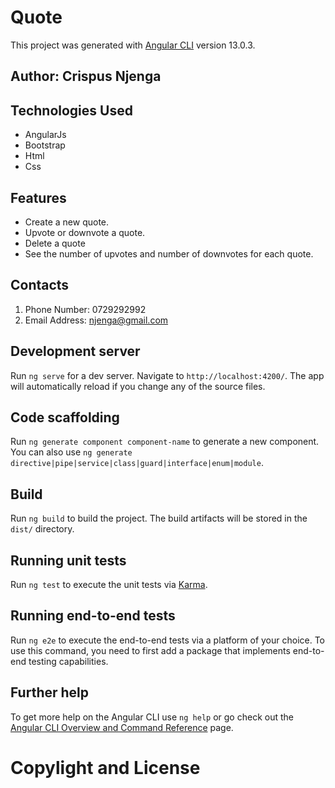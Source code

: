 # Quote

This project was generated with [Angular CLI](https://github.com/angular/angular-cli) version 13.0.3.

## Author: Crispus Njenga
## Technologies Used
* AngularJs
* Bootstrap
* Html
* Css
## Features
* Create a new quote.
* Upvote or downvote a quote.
* Delete a quote
* See the number of upvotes and number of downvotes for each quote.
## Contacts
1. Phone Number: 0729292992
2. Email Address: njenga@gmail.com

## Development server

Run `ng serve` for a dev server. Navigate to `http://localhost:4200/`. The app will automatically reload if you change any of the source files.

## Code scaffolding

Run `ng generate component component-name` to generate a new component. You can also use `ng generate directive|pipe|service|class|guard|interface|enum|module`.

## Build

Run `ng build` to build the project. The build artifacts will be stored in the `dist/` directory.

## Running unit tests

Run `ng test` to execute the unit tests via [Karma](https://karma-runner.github.io).

## Running end-to-end tests

Run `ng e2e` to execute the end-to-end tests via a platform of your choice. To use this command, you need to first add a package that implements end-to-end testing capabilities.

## Further help

To get more help on the Angular CLI use `ng help` or go check out the [Angular CLI Overview and Command Reference](https://angular.io/cli) page.

# Copylight and License
